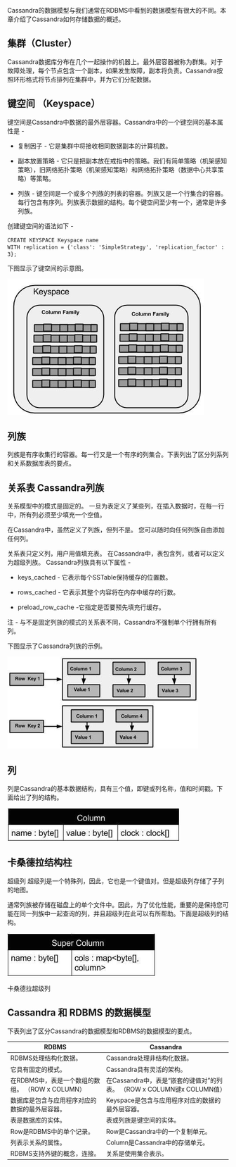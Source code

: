 Cassandra的数据模型与我们通常在RDBMS中看到的数据模型有很大的不同。本章介绍了Cassandra如何存储数据的概述。

## 集群（Cluster）
Cassandra数据库分布在几个一起操作的机器上。最外层容器被称为群集。对于故障处理，每个节点包含一个副本，如果发生故障，副本将负责。Cassandra按照环形格式将节点排列在集群中，并为它们分配数据。

## 键空间 （Keyspace）
键空间是Cassandra中数据的最外层容器。Cassandra中的一个键空间的基本属性是 - 

- 复制因子 - 它是集群中将接收相同数据副本的计算机数。

- 副本放置策略 - 它只是把副本放在戒指中的策略。我们有简单策略（机架感知策略），旧网络拓扑策略（机架感知策略）和网络拓扑策略（数据中心共享策略）等策略。

- 列族 - 键空间是一个或多个列族的列表的容器。列族又是一个行集合的容器。每行包含有序列。列族表示数据的结构。每个键空间至少有一个，通常是许多列族。

创建键空间的语法如下 -
```
CREATE KEYSPACE Keyspace name
WITH replication = {'class': 'SimpleStrategy', 'replication_factor' : 3};
```
下图显示了键空间的示意图。

![images](https://github.com/foxliang/Blog/blob/master/images/Cassandra%E7%A9%BA%E9%97%B4%E7%A4%BA%E6%84%8F%E5%9B%BE.jpg)

## 列族
列族是有序收集行的容器。每一行又是一个有序的列集合。下表列出了区分列系列和关系数据库表的要点。

## 关系表	Cassandra列族
关系模型中的模式是固定的。 一旦为表定义了某些列，在插入数据时，在每一行中，所有列必须至少填充一个空值。

在Cassandra中，虽然定义了列族，但列不是。 您可以随时向任何列族自由添加任何列。

关系表只定义列，用户用值填充表。	在Cassandra中，表包含列，或者可以定义为超级列族。
Cassandra列族具有以下属性 -

- keys_cached - 它表示每个SSTable保持缓存的位置数。

- rows_cached - 它表示其整个内容将在内存中缓存的行数。

- preload_row_cache -它指定是否要预先填充行缓存。

注 - 与不是固定列族的模式的关系表不同，Cassandra不强制单个行拥有所有列。

下图显示了Cassandra列族的示例。

![images](https://github.com/foxliang/Blog/blob/master/images/Cassandra%E5%88%97%E6%97%8F%E7%9A%84%E7%A4%BA%E4%BE%8B.jpg)

## 列
列是Cassandra的基本数据结构，具有三个值，即键或列名称，值和时间戳。下面给出了列的结构。

![images](https://github.com/foxliang/Blog/blob/master/images/Cassandra%E5%88%97%E7%9A%84%E7%BB%93%E6%9E%84.jpg)

## 卡桑德拉结构柱
超级列
超级列是一个特殊列，因此，它也是一个键值对。但是超级列存储了子列的地图。

通常列族被存储在磁盘上的单个文件中。因此，为了优化性能，重要的是保持您可能在同一列族中一起查询的列，并且超级列在此可以有所帮助。下面是超级列的结构。

![images](https://github.com/foxliang/Blog/blob/master/images/cassandra%E8%B6%85%E7%BA%A7%E5%88%97.jpg)


卡桑德拉超级列

## Cassandra 和 RDBMS 的数据模型

下表列出了区分Cassandra的数据模型和RDBMS的数据模型的要点。

RDBMS | Cassandra
---|---
RDBMS处理结构化数据。 | Cassandra处理非结构化数据。
它具有固定的模式。 | Cassandra具有灵活的架构。
在RDBMS中，表是一个数组的数组。 （ROW x COLUMN） | 在Cassandra中，表是“嵌套的键值对”的列表。 （ROW x COLUMN键x COLUMN值）
数据库是包含与应用程序对应的数据的最外层容器。	 | Keyspace是包含与应用程序对应的数据的最外层容器。
表是数据库的实体。	 |表或列族是键空间的实体。
Row是RDBMS中的单个记录。 | Row是Cassandra中的一个复制单元。
列表示关系的属性。 | Column是Cassandra中的存储单元。
RDBMS支持外键的概念，连接。 | 关系是使用集合表示。


